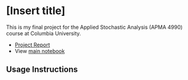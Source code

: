 # [Insert title]

This is my final project for the Applied Stochastic Analysis (APMA 4990) course at  Columbia University.

- [Project Report]() 
- View [main notebook]() 

## Usage Instructions

## 